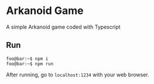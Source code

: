 # Arkanoid Game

A simple Arkanoid game coded with Typescript 

## Run

```console
foo@bar:~$ npm i
foo@bar:~$ npm run
```

After running, go to `localhost:1234` with your web browser.
